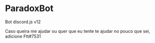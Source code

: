 # ParadoxBot
 Bot discord.js v12

Caso queira me ajudar ou quer que eu tente te ajudar no pouco que sei, adicione Ftt#7531

